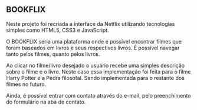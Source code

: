 ## BOOKFLIX

Neste projeto foi recriada a interface da Netflix utilizando tecnologias simples como HTML5, CSS3 e JavaScript.

O BOOKFLIX seria uma plataforma onde é possível encontrar filmes que foram baseados em livros e seus respectivos livros. É possível navegar tanto pelos filmes, quanto pelos livros.

Ao clicar no filme/livro desejado o usuário recebe uma simples descrição sobre o filme e o livro. Neste caso essa implementação foi feita para o filme Harry Potter e a Pedra filosofal. Sendo implementada para o restante dos filmes no futuro.

Ainda, é possível entrar com contato através do e-mail, pelo preenchimento do formulário na aba de contato.